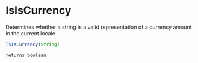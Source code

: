 # lsIsCurrency

Determines whether a string is a valid representation of a currency amount in the current locale.

```javascript
lsIsCurrency(String)
```

```javascript
returns boolean
```
